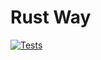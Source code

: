 # Rust Way

[![Tests](https://github.com/humangrass/rust-way/actions/workflows/rust.yml/badge.svg)](https://github.com/humangrass/rust-way/actions/workflows/rust.yml)

[//]: # (TODO: description)
